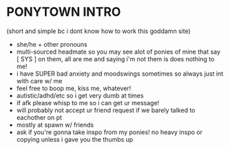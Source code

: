 # PONYTOWN INTRO

(short and simple bc i dont know how to work this goddamn site)

- she/he + other pronouns
- multi-sourced headmate so you may see alot of ponies of mine that say [ SYS ] on them, all are me and saying i'm not them is does nothing to me!
- i have SUPER bad anxiety and moodswings sometimes so always just int with care w/ me
- feel free to boop me, kiss me, whatever!
- autistic/adhd/etc so i get very dumb at times
- if afk please whisp to me so i can get ur message!
- will probably not accept ur friend request if we barely talked to eachother on pt
- mostly at spawn w/ friends
- ask if you're gonna take inspo from my ponies! no heavy inspo or copying unless i gave you the thumbs up
